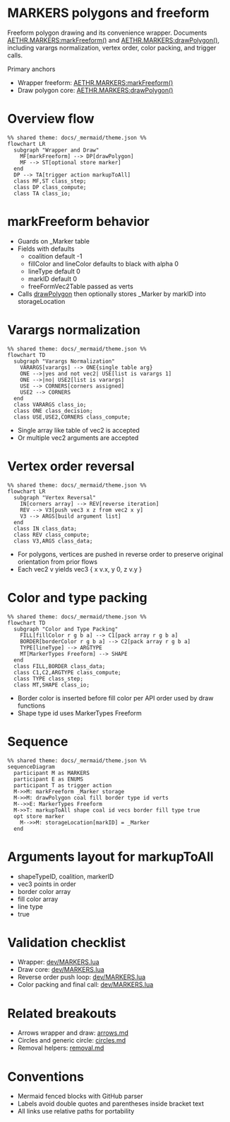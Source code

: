 # MARKERS polygons and freeform

Freeform polygon drawing and its convenience wrapper. Documents [AETHR.MARKERS:markFreeform()](https://github.com/Gh0st352/AETHR/blob/main/dev/MARKERS.lua#L43) and [AETHR.MARKERS:drawPolygon()](https://github.com/Gh0st352/AETHR/blob/main/dev/MARKERS.lua#L85), including varargs normalization, vertex order, color packing, and trigger calls.

Primary anchors

- Wrapper freeform: [AETHR.MARKERS:markFreeform()](https://github.com/Gh0st352/AETHR/blob/main/dev/MARKERS.lua#L43)
- Draw polygon core: [AETHR.MARKERS:drawPolygon()](https://github.com/Gh0st352/AETHR/blob/main/dev/MARKERS.lua#L85)

# Overview flow

```mermaid
%% shared theme: docs/_mermaid/theme.json %%
flowchart LR
  subgraph "Wrapper and Draw"
    MF[markFreeform] --> DP[drawPolygon]
    MF --> ST[optional store marker]
  end
  DP --> TA[trigger action markupToAll]
  class MF,ST class_step;
  class DP class_compute;
  class TA class_io;
```

# markFreeform behavior

- Guards on _Marker table
- Fields with defaults
  - coalition default -1
  - fillColor and lineColor defaults to black with alpha 0
  - lineType default 0
  - markID default 0
  - freeFormVec2Table passed as verts
- Calls [drawPolygon](https://github.com/Gh0st352/AETHR/blob/main/dev/MARKERS.lua#L85) then optionally stores _Marker by markID into storageLocation

# Varargs normalization

```mermaid
%% shared theme: docs/_mermaid/theme.json %%
flowchart TD
  subgraph "Varargs Normalization"
    VARARGS[varargs] --> ONE{single table arg}
    ONE -->|yes and not vec2| USE[list is varargs 1]
    ONE -->|no| USE2[list is varargs]
    USE --> CORNERS[corners assigned]
    USE2 --> CORNERS
  end
  class VARARGS class_io;
  class ONE class_decision;
  class USE,USE2,CORNERS class_compute;
```

- Single array like table of vec2 is accepted
- Or multiple vec2 arguments are accepted

# Vertex order reversal

```mermaid
%% shared theme: docs/_mermaid/theme.json %%
flowchart LR
  subgraph "Vertex Reversal"
    IN[corners array] --> REV[reverse iteration]
    REV --> V3[push vec3 x z from vec2 x y]
    V3 --> ARGS[build argument list]
  end
  class IN class_data;
  class REV class_compute;
  class V3,ARGS class_data;
```

- For polygons, vertices are pushed in reverse order to preserve original orientation from prior flows
- Each vec2 v yields vec3 { x v.x, y 0, z v.y }

# Color and type packing

```mermaid
%% shared theme: docs/_mermaid/theme.json %%
flowchart TD
  subgraph "Color and Type Packing"
    FILL[fillColor r g b a] --> C1[pack array r g b a]
    BORDER[borderColor r g b a] --> C2[pack array r g b a]
    TYPE[lineType] --> ARGTYPE
    MT[MarkerTypes Freeform] --> SHAPE
  end
  class FILL,BORDER class_data;
  class C1,C2,ARGTYPE class_compute;
  class TYPE class_step;
  class MT,SHAPE class_io;
```

- Border color is inserted before fill color per API order used by draw functions
- Shape type id uses MarkerTypes Freeform

# Sequence

```mermaid
%% shared theme: docs/_mermaid/theme.json %%
sequenceDiagram
  participant M as MARKERS
  participant E as ENUMS
  participant T as trigger action
  M->>M: markFreeform _Marker storage
  M->>M: drawPolygon coal fill border type id verts
  M-->>E: MarkerTypes Freeform
  M->>T: markupToAll shape coal id vecs border fill type true
  opt store marker
    M-->>M: storageLocation[markID] = _Marker
  end
```

# Arguments layout for markupToAll

- shapeTypeID, coalition, markerID
- vec3 points in order
- border color array
- fill color array
- line type
- true

# Validation checklist

- Wrapper: [dev/MARKERS.lua](https://github.com/Gh0st352/AETHR/blob/main/dev/MARKERS.lua#L43)
- Draw core: [dev/MARKERS.lua](https://github.com/Gh0st352/AETHR/blob/main/dev/MARKERS.lua#L85)
- Reverse order push loop: [dev/MARKERS.lua](https://github.com/Gh0st352/AETHR/blob/main/dev/MARKERS.lua#L117)
- Color packing and final call: [dev/MARKERS.lua](https://github.com/Gh0st352/AETHR/blob/main/dev/MARKERS.lua#L122)

# Related breakouts

- Arrows wrapper and draw: [arrows.md](./arrows.md)
- Circles and generic circle: [circles.md](./circles.md)
- Removal helpers: [removal.md](./removal.md)

# Conventions

- Mermaid fenced blocks with GitHub parser
- Labels avoid double quotes and parentheses inside bracket text
- All links use relative paths for portability
